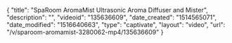 {
    "title": "SpaRoom AromaMist Ultrasonic Aroma Diffuser and Mister",
    "description": "",
    "videoid": "135636609",
    "date_created": "1514565071",
    "date_modified": "1516640663",
    "type": "captivate",
    "layout": "video",
    "url": "\/v\/sparoom-aromamist-3280062-mp4\/135636609"
}